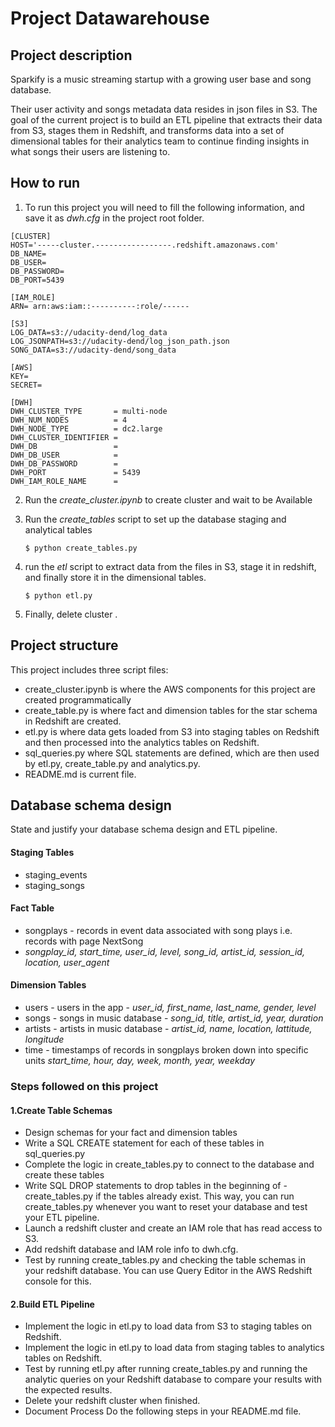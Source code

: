 # Project Datawarehouse

## Project description

Sparkify is a music streaming startup with a growing user base and song database.

Their user activity and songs metadata data resides in json files in S3. The goal of the current project is to build an ETL pipeline that extracts their data from S3, stages them in Redshift, and transforms data into a set of dimensional tables for their analytics team to continue finding insights in what songs their users are listening to. 

## How to run

1. To run this project you will need to fill the following information, and save it as *dwh.cfg* in the project root folder.

```
[CLUSTER]
HOST='-----cluster.-----------------.redshift.amazonaws.com'
DB_NAME=
DB_USER=
DB_PASSWORD=
DB_PORT=5439

[IAM_ROLE]
ARN= arn:aws:iam::----------:role/------

[S3]
LOG_DATA=s3://udacity-dend/log_data
LOG_JSONPATH=s3://udacity-dend/log_json_path.json
SONG_DATA=s3://udacity-dend/song_data

[AWS]
KEY=
SECRET=

[DWH]
DWH_CLUSTER_TYPE       = multi-node
DWH_NUM_NODES          = 4
DWH_NODE_TYPE          = dc2.large
DWH_CLUSTER_IDENTIFIER = 
DWH_DB                 = 
DWH_DB_USER            = 
DWH_DB_PASSWORD        = 
DWH_PORT               = 5439
DWH_IAM_ROLE_NAME      = 
```
2. Run the *create_cluster.ipynb* to create cluster and wait to be Available
3. Run the *create_tables* script to set up the database staging and analytical tables

    `$ python create_tables.py`

4. run the *etl* script to extract data from the files in S3, stage it in redshift, and finally store it in the dimensional tables.

    `$ python etl.py`
5. Finally, delete cluster .
## Project structure

This project includes three script files:
- create_cluster.ipynb is where the AWS components for this project are created programmatically
- create_table.py is where fact and dimension tables for the star schema in Redshift are created.
- etl.py is where data gets loaded from S3 into staging tables on Redshift and then processed into the analytics tables on Redshift.
- sql_queries.py where SQL statements are defined, which are then used by etl.py, create_table.py and analytics.py.
- README.md is current file.

## Database schema design
State and justify your database schema design and ETL pipeline.

#### Staging Tables
- staging_events
- staging_songs

####  Fact Table
- songplays - records in event data associated with song plays i.e. records with page NextSong 
- *songplay_id, start_time, user_id, level, song_id, artist_id, session_id, location, user_agent*

#### Dimension Tables
- users - users in the app - *user_id, first_name, last_name, gender, level*
- songs - songs in music database - *song_id, title, artist_id, year, duration*
- artists - artists in music database - *artist_id, name, location, lattitude, longitude*
- time - timestamps of records in songplays broken down into specific units *start_time, hour, day, week, month, year, weekday*

### Steps followed on this project
#### 1.Create Table Schemas
- Design schemas for your fact and dimension tables
- Write a SQL CREATE statement for each of these tables in sql_queries.py
- Complete the logic in create_tables.py to connect to the database and create these tables
- Write SQL DROP statements to drop tables in the beginning of - create_tables.py if the tables already exist. This way, you can run create_tables.py whenever you want to reset your database and test your ETL pipeline.
- Launch a redshift cluster and create an IAM role that has read access to S3.
- Add redshift database and IAM role info to dwh.cfg.
- Test by running create_tables.py and checking the table schemas in your redshift database. You can use Query Editor in the AWS Redshift console for this.
#### 2.Build ETL Pipeline
- Implement the logic in etl.py to load data from S3 to staging tables on Redshift.
- Implement the logic in etl.py to load data from staging tables to analytics tables on Redshift.
- Test by running etl.py after running create_tables.py and running the analytic queries on your Redshift database to compare your results with the expected results.
- Delete your redshift cluster when finished.
- Document Process Do the following steps in your README.md file.
